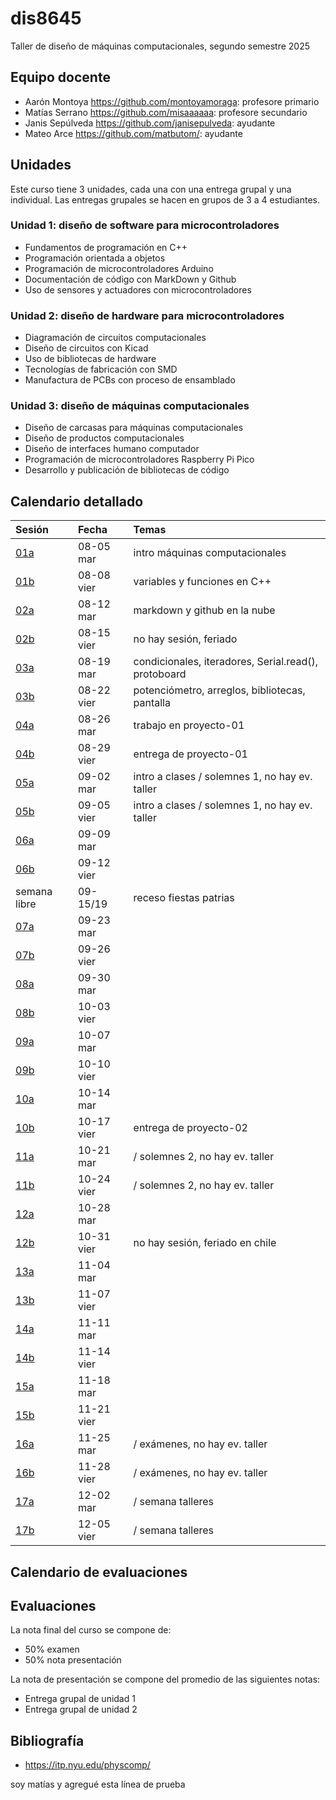 # dis8645

Taller de diseño de máquinas computacionales, segundo semestre 2025

## Equipo docente

* Aarón Montoya <https://github.com/montoyamoraga>: profesore primario
* Matías Serrano <https://github.com/misaaaaaa>: profesore secundario
* Janis Sepúlveda <https://github.com/janisepulveda>: ayudante
* Mateo Arce <https://github.com/matbutom/>: ayudante

## Unidades

Este curso tiene 3 unidades, cada una con una entrega grupal y una individual. Las entregas grupales se hacen en grupos de 3 a 4 estudiantes.

### Unidad 1: diseño de software para microcontroladores

* Fundamentos de programación en C++
* Programación orientada a objetos
* Programación de microcontroladores Arduino
* Documentación de código con MarkDown y Github
* Uso de sensores y actuadores con microcontroladores

### Unidad 2: diseño de hardware para microcontroladores

* Diagramación de circuitos computacionales
* Diseño de circuitos con Kicad
* Uso de bibliotecas de hardware
* Tecnologías de fabricación con SMD
* Manufactura de PCBs con proceso de ensamblado

### Unidad 3: diseño de máquinas computacionales

* Diseño de carcasas para máquinas computacionales
* Diseño de productos computacionales
* Diseño de interfaces humano computador
* Programación de microcontroladores Raspberry Pi Pico
* Desarrollo y publicación de bibliotecas de código

## Calendario detallado

| Sesión                           | Fecha       | Temas                                                |
| :------------------------------- | :---------- | :--------------------------------------------------- |
| [01a](./00-docentes/sesion-01a/) | 08-05 mar   | intro máquinas computacionales                       |
| [01b](./00-docentes/sesion-01b/) | 08-08 vier  | variables y funciones en C++                         |
| [02a](./00-docentes/sesion-02a/) | 08-12 mar   | markdown y github en la nube                         |
| [02b](./00-docentes/sesion-02b/) | 08-15 vier  | no hay sesión, feriado                               |
| [03a](./00-docentes/sesion-03a/) | 08-19 mar   | condicionales, iteradores, Serial.read(), protoboard |
| [03b](./00-docentes/sesion-03b/) | 08-22 vier  | potenciómetro, arreglos, bibliotecas, pantalla       |
| [04a](./00-docentes/sesion-04a/) | 08-26 mar   | trabajo en proyecto-01                               |
| [04b](./00-docentes/sesion-04b/) | 08-29 vier  | entrega de proyecto-01                               |
| [05a](./00-docentes/sesion-05a/) | 09-02 mar   | intro a clases / solemnes 1, no hay ev. taller       |
| [05b](./00-docentes/sesion-05b/) | 09-05 vier  | intro a clases / solemnes 1, no hay ev. taller       |
| [06a](./00-docentes/sesion-06a/) | 09-09 mar   |                                 |
| [06b](./00-docentes/sesion-06b/) | 09-12 vier  |                                 |
| semana libre                     | 09-15/19    | receso fiestas patrias          |
| [07a](./00-docentes/sesion-07a/) | 09-23 mar   |                                 |
| [07b](./00-docentes/sesion-07b/) | 09-26 vier  |                                 |
| [08a](./00-docentes/sesion-08a/) | 09-30 mar   |                                 |
| [08b](./00-docentes/sesion-08b/) | 10-03 vier  |                                 |
| [09a](./00-docentes/sesion-09a/) | 10-07 mar   |                                 |
| [09b](./00-docentes/sesion-09b/) | 10-10 vier  |                                 |
| [10a](./00-docentes/sesion-10a/) | 10-14 mar   |                                 |
| [10b](./00-docentes/sesion-10b/) | 10-17 vier  | entrega de proyecto-02          |
| [11a](./00-docentes/sesion-11a/) | 10-21 mar   | / solemnes 2, no hay ev. taller |
| [11b](./00-docentes/sesion-11b/) | 10-24 vier  | / solemnes 2, no hay ev. taller |
| [12a](./00-docentes/sesion-12a/) | 10-28 mar   |                                 |
| [12b](./00-docentes/sesion-12b/) | 10-31 vier  | no hay sesión, feriado en chile |
| [13a](./00-docentes/sesion-13a/) | 11-04 mar   |                                 |
| [13b](./00-docentes/sesion-13b/) | 11-07 vier  |                                 |
| [14a](./00-docentes/sesion-14a/) | 11-11 mar   |                                 |
| [14b](./00-docentes/sesion-14b/) | 11-14 vier  |                                 |
| [15a](./00-docentes/sesion-15a/) | 11-18 mar   |                                 |
| [15b](./00-docentes/sesion-15b/) | 11-21 vier  |                                 |
| [16a](./00-docentes/sesion-16a/) | 11-25 mar   | / exámenes, no hay ev. taller   |
| [16b](./00-docentes/sesion-16b/) | 11-28 vier  | / exámenes, no hay ev. taller   |
| [17a](./00-docentes/sesion-17a/) | 12-02 mar   | / semana talleres               |
| [17b](./00-docentes/sesion-17b/) | 12-05 vier  | / semana talleres               |

## Calendario de evaluaciones

## Evaluaciones

La nota final del curso se compone de:

* 50% examen
* 50% nota presentación

La nota de presentación se compone del promedio de las siguientes notas:

* Entrega grupal de unidad 1
* Entrega grupal de unidad 2

## Bibliografía

* <https://itp.nyu.edu/physcomp/>

soy matías y agregué esta línea de prueba
